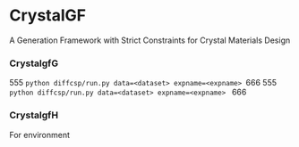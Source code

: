 # CrystalGF
A Generation Framework with Strict Constraints for Crystal Materials Design

### CrystalgfG
555 `python diffcsp/run.py data=<dataset> expname=<expname> `666
555 ```python diffcsp/run.py data=<dataset> expname=<expname> ``` 666
### CrystalgfH
For environment
